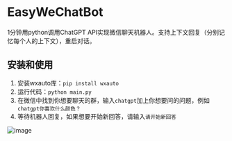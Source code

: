 # EasyWeChatBot
1分钟用python调用ChatGPT API实现微信聊天机器人。支持上下文回复（分别记忆每个人的上下文），重启对话。

## 安装和使用

1. 安装wxauto库：`pip install wxauto`
2. 运行代码：`python main.py`
3. 在微信中找到你想要聊天的群，输入`chatgpt`加上你想要问的问题，例如`chatgpt你喜欢什么颜色？`
4. 等待机器人回复，如果想要开始新回答，请输入`请开始新回答`

![image](https://user-images.githubusercontent.com/17672204/222627909-8b188c45-d09c-49ed-8817-8a6d6866f864.png)

